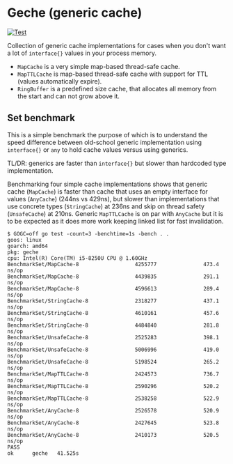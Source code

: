 # Geche (generic cache)

[![Test](https://github.com/C-Pro/geche/actions/workflows/build.yml/badge.svg)](https://github.com/C-Pro/geche/actions/workflows/build.yml)

Collection of generic cache implementations for cases when you don't want a lot of `interface{}` values in your process memory.

* `MapCache` is a very simple map-based thread-safe cache.
* `MapTTLCache` is map-based thread-safe cache with support for TTL (values automatically expire).
* `RingBuffer` is a predefined size cache, that allocates all memory from the start and can not grow above it.

## Set benchmark

This is a simple benchmark the purpose of which is to understand the speed difference between old-school generic implementation using `interface{}` or `any` to hold cache values versus using generics.

TL/DR: generics are faster than `interface{}` but slower than hardcoded type implementation.

Benchmarking four simple cache implementations shows that generic cache (`MapCache`) is faster than cache that uses an empty interface for values (`AnyCache`) (244ns vs 429ns), but slower than implementations that use concrete types (`StringCache`) at 236ns and skip on thread safety (`UnsafeCache`) at 210ns.
Generic `MapTTLCache` is on par with `AnyCache` but it is to be expected as it does more work keeping linked list for fast invalidation.

```shell
$ GOGC=off go test -count=3 -benchtime=1s -bench . .
goos: linux
goarch: amd64
pkg: geche
cpu: Intel(R) Core(TM) i5-8250U CPU @ 1.60GHz
BenchmarkSet/MapCache-8                  4255777               473.4 ns/op
BenchmarkSet/MapCache-8                  4439835               291.1 ns/op
BenchmarkSet/MapCache-8                  4596613               289.4 ns/op
BenchmarkSet/StringCache-8               2318277               437.1 ns/op
BenchmarkSet/StringCache-8               4610161               457.6 ns/op
BenchmarkSet/StringCache-8               4484840               281.8 ns/op
BenchmarkSet/UnsafeCache-8               2525283               398.1 ns/op
BenchmarkSet/UnsafeCache-8               5006996               419.0 ns/op
BenchmarkSet/UnsafeCache-8               5198524               265.2 ns/op
BenchmarkSet/MapTTLCache-8               2424573               736.7 ns/op
BenchmarkSet/MapTTLCache-8               2590296               520.2 ns/op
BenchmarkSet/MapTTLCache-8               2538258               522.9 ns/op
BenchmarkSet/AnyCache-8                  2526578               520.9 ns/op
BenchmarkSet/AnyCache-8                  2427645               523.8 ns/op
BenchmarkSet/AnyCache-8                  2410173               520.5 ns/op
PASS
ok      geche   41.525s
```
